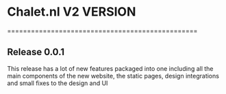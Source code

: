 # Chalet.nl V2 VERSION
================================================

## Release 0.0.1
This release has a lot of new features packaged into one including all
the main components of the new website, the static pages, design integrations
and small fixes to the design and UI